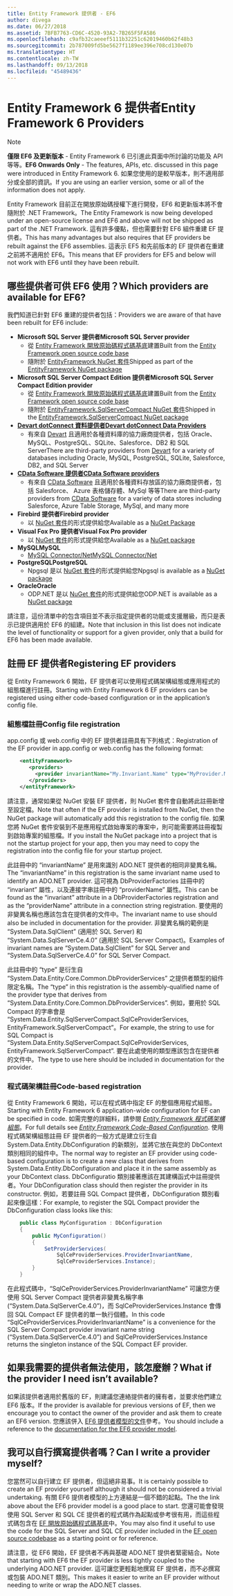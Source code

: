 ```yaml
---
title: Entity Framework 提供者 - EF6
author: divega
ms.date: 06/27/2018
ms.assetid: 7BFB7763-CD6C-4520-93A2-7B265F5FA586
ms.openlocfilehash: c9afb32caeeef5111b32251c62019460b62f48b3
ms.sourcegitcommit: 2b787009fd5be5627f1189ee396e708cd130e07b
ms.translationtype: HT
ms.contentlocale: zh-TW
ms.lasthandoff: 09/13/2018
ms.locfileid: "45489436"
---
```

# <a name="entity-framework-6-providers"></a><span data-ttu-id="89e91-102">Entity Framework 6 提供者</span><span class="sxs-lookup"><span data-stu-id="89e91-102">Entity Framework 6 Providers</span></span>
> [!NOTE]
> <span data-ttu-id="89e91-103">**僅限 EF6 及更新版本** - Entity Framework 6 已引進此頁面中所討論的功能及 API 等等。</span><span class="sxs-lookup"><span data-stu-id="89e91-103">**EF6 Onwards Only** - The features, APIs, etc. discussed in this page were introduced in Entity Framework 6.</span></span> <span data-ttu-id="89e91-104">如果您使用的是較早版本，則不適用部分或全部的資訊。</span><span class="sxs-lookup"><span data-stu-id="89e91-104">If you are using an earlier version, some or all of the information does not apply.</span></span>

<span data-ttu-id="89e91-105">Entity Framework 目前正在開放原始碼授權下進行開發，EF6 和更新版本將不會隨附於 .NET Framework。</span><span class="sxs-lookup"><span data-stu-id="89e91-105">The Entity Framework is now being developed under an open-source license and EF6 and above will not be shipped as part of the .NET Framework.</span></span> <span data-ttu-id="89e91-106">這有許多優點，但也需要針對 EF6 組件重建 EF 提供者。</span><span class="sxs-lookup"><span data-stu-id="89e91-106">This has many advantages but also requires that EF providers be rebuilt against the EF6 assemblies.</span></span> <span data-ttu-id="89e91-107">這表示 EF5 和先前版本的 EF 提供者在重建之前將不適用於 EF6。</span><span class="sxs-lookup"><span data-stu-id="89e91-107">This means that EF providers for EF5 and below will not work with EF6 until they have been rebuilt.</span></span>

## <a name="which-providers-are-available-for-ef6"></a><span data-ttu-id="89e91-108">哪些提供者可供 EF6 使用？</span><span class="sxs-lookup"><span data-stu-id="89e91-108">Which providers are available for EF6?</span></span>

<span data-ttu-id="89e91-109">我們知道已針對 EF6 重建的提供者包括：</span><span class="sxs-lookup"><span data-stu-id="89e91-109">Providers we are aware of that have been rebuilt for EF6 include:</span></span>

*   <span data-ttu-id="89e91-110">**Microsoft SQL Server 提供者**</span><span class="sxs-lookup"><span data-stu-id="89e91-110">**Microsoft SQL Server provider**</span></span>
    *   <span data-ttu-id="89e91-111">從 [Entity Framework 開放原始碼程式碼基底](http://github.com/aspnet/EntityFramework6)建置</span><span class="sxs-lookup"><span data-stu-id="89e91-111">Built from the [Entity Framework open source code base](http://github.com/aspnet/EntityFramework6)</span></span>
    *   <span data-ttu-id="89e91-112">隨附於 [EntityFramework NuGet 套件](http://nuget.org/packages/EntityFramework)</span><span class="sxs-lookup"><span data-stu-id="89e91-112">Shipped as part of the [EntityFramework NuGet package](http://nuget.org/packages/EntityFramework)</span></span>
*   <span data-ttu-id="89e91-113">**Microsoft SQL Server Compact Edition 提供者**</span><span class="sxs-lookup"><span data-stu-id="89e91-113">**Microsoft SQL Server Compact Edition provider**</span></span>
    *   <span data-ttu-id="89e91-114">從 [Entity Framework 開放原始碼程式碼基底](http://github.com/aspnet/EntityFramework6)建置</span><span class="sxs-lookup"><span data-stu-id="89e91-114">Built from the [Entity Framework open source code base](http://github.com/aspnet/EntityFramework6)</span></span>
    *   <span data-ttu-id="89e91-115">隨附於 [EntityFramework.SqlServerCompact NuGet 套件](http://nuget.org/packages/EntityFramework.SqlServerCompact)</span><span class="sxs-lookup"><span data-stu-id="89e91-115">Shipped in the [EntityFramework.SqlServerCompact NuGet package](http://nuget.org/packages/EntityFramework.SqlServerCompact)</span></span>
*   [<span data-ttu-id="89e91-116">**Devart dotConnect 資料提供者**</span><span class="sxs-lookup"><span data-stu-id="89e91-116">**Devart dotConnect Data Providers**</span></span>](http://www.devart.com/dotconnect/)
    *   <span data-ttu-id="89e91-117">有來自 [Devart](http://www.devart.com/) 且適用於各種資料庫的協力廠商提供者，包括 Oracle、MySQL、PostgreSQL、SQLite、Salesforce、DB2 和 SQL Server</span><span class="sxs-lookup"><span data-stu-id="89e91-117">There are third-party providers from [Devart](http://www.devart.com/) for a variety of databases including Oracle, MySQL, PostgreSQL, SQLite, Salesforce, DB2, and SQL Server</span></span>
*   [<span data-ttu-id="89e91-118">**CData Software 提供者**</span><span class="sxs-lookup"><span data-stu-id="89e91-118">**CData Software providers**</span></span>](http://www.cdata.com/ado/)
    *   <span data-ttu-id="89e91-119">有來自 [CData Software](http://www.cdata.com/ado/) 且適用於各種資料存放區的協力廠商提供者，包括 Salesforce、 Azure 表格儲存體、MySql 等等</span><span class="sxs-lookup"><span data-stu-id="89e91-119">There are third-party providers from [CData Software](http://www.cdata.com/ado/) for a variety of data stores including Salesforce, Azure Table Storage, MySql, and many more</span></span>
*   <span data-ttu-id="89e91-120">**Firebird 提供者**</span><span class="sxs-lookup"><span data-stu-id="89e91-120">**Firebird provider**</span></span>
    *   <span data-ttu-id="89e91-121">以 [NuGet 套件](http://www.nuget.org/packages/FirebirdSql.Data.FirebirdClient/)的形式提供給您</span><span class="sxs-lookup"><span data-stu-id="89e91-121">Available as a [NuGet Package](http://www.nuget.org/packages/FirebirdSql.Data.FirebirdClient/)</span></span>
*   <span data-ttu-id="89e91-122">**Visual Fox Pro 提供者**</span><span class="sxs-lookup"><span data-stu-id="89e91-122">**Visual Fox Pro provider**</span></span>
    *   <span data-ttu-id="89e91-123">以 [NuGet 套件](https://www.nuget.org/packages/VFPEntityFrameworkProvider2/)的形式提供給您</span><span class="sxs-lookup"><span data-stu-id="89e91-123">Available as a [NuGet package](https://www.nuget.org/packages/VFPEntityFrameworkProvider2/)</span></span>
*   <span data-ttu-id="89e91-124">**MySQL**</span><span class="sxs-lookup"><span data-stu-id="89e91-124">**MySQL**</span></span>
    *   [<span data-ttu-id="89e91-125">MySQL Connector/Net</span><span class="sxs-lookup"><span data-stu-id="89e91-125">MySQL Connector/Net</span></span>](http://dev.mysql.com/downloads/connector/net/)
*   <span data-ttu-id="89e91-126">**PostgreSQL**</span><span class="sxs-lookup"><span data-stu-id="89e91-126">**PostgreSQL**</span></span>
    *   <span data-ttu-id="89e91-127">Npgsql 是以 [NuGet 套件](http://www.nuget.org/packages/Npgsql.EF6/)的形式提供給您</span><span class="sxs-lookup"><span data-stu-id="89e91-127">Npgsql is available as a [NuGet package](http://www.nuget.org/packages/Npgsql.EF6/)</span></span>
*   <span data-ttu-id="89e91-128">**Oracle**</span><span class="sxs-lookup"><span data-stu-id="89e91-128">**Oracle**</span></span>
    *   <span data-ttu-id="89e91-129">ODP.NET 是以 [NuGet 套件](https://www.nuget.org/packages/Oracle.ManagedDataAccess.EntityFramework/)的形式提供給您</span><span class="sxs-lookup"><span data-stu-id="89e91-129">ODP.NET is available as a [NuGet package](https://www.nuget.org/packages/Oracle.ManagedDataAccess.EntityFramework/)</span></span>

<span data-ttu-id="89e91-130">請注意，這份清單中的包含項目並不表示指定提供者的功能或支援層級，而只是表示已提供適用於 EF6 的組建。</span><span class="sxs-lookup"><span data-stu-id="89e91-130">Note that inclusion in this list does not indicate the level of functionality or support for a given provider, only that a build for EF6 has been made available.</span></span>

## <a name="registering-ef-providers"></a><span data-ttu-id="89e91-131">註冊 EF 提供者</span><span class="sxs-lookup"><span data-stu-id="89e91-131">Registering EF providers</span></span>

<span data-ttu-id="89e91-132">從 Entity Framework 6 開始，EF 提供者可以使用程式碼架構組態或應用程式的組態檔進行註冊。</span><span class="sxs-lookup"><span data-stu-id="89e91-132">Starting with Entity Framework 6 EF providers can be registered using either code-based configuration or in the application’s config file.</span></span>

### <a name="config-file-registration"></a><span data-ttu-id="89e91-133">組態檔註冊</span><span class="sxs-lookup"><span data-stu-id="89e91-133">Config file registration</span></span>

<span data-ttu-id="89e91-134">app.config 或 web.config 中的 EF 提供者註冊具有下列格式：</span><span class="sxs-lookup"><span data-stu-id="89e91-134">Registration of the EF provider in app.config or web.config has the following format:</span></span>


``` xml
    <entityFramework>
       <providers>
         <provider invariantName="My.Invariant.Name" type="MyProvider.MyProviderServices, MyAssembly" />
       </providers>
    </entityFramework>
```

<span data-ttu-id="89e91-135">請注意，通常如果從 NuGet 安裝 EF 提供者，則 NuGet 套件會自動將此註冊新增至設定檔。</span><span class="sxs-lookup"><span data-stu-id="89e91-135">Note that often if the EF provider is installed from NuGet, then the NuGet package will automatically add this registration to the config file.</span></span> <span data-ttu-id="89e91-136">如果您將 NuGet 套件安裝到不是應用程式啟始專案的專案中，則可能需要將註冊複製到啟始專案的組態檔。</span><span class="sxs-lookup"><span data-stu-id="89e91-136">If you install the NuGet package into a project that is not the startup project for your app, then you may need to copy the registration into the config file for your startup project.</span></span>

<span data-ttu-id="89e91-137">此註冊中的 “invariantName” 是用來識別 ADO.NET 提供者的相同非變異名稱。</span><span class="sxs-lookup"><span data-stu-id="89e91-137">The “invariantName” in this registration is the same invariant name used to identify an ADO.NET provider.</span></span> <span data-ttu-id="89e91-138">這可視為 DbProviderFactories 註冊中的 “invariant” 屬性，以及連接字串註冊中的 “providerName” 屬性。</span><span class="sxs-lookup"><span data-stu-id="89e91-138">This can be found as the “invariant” attribute in a DbProviderFactories registration and as the “providerName” attribute in a connection string registration.</span></span> <span data-ttu-id="89e91-139">要使用的非變異名稱也應該包含在提供者的文件中。</span><span class="sxs-lookup"><span data-stu-id="89e91-139">The invariant name to use should also be included in documentation for the provider.</span></span> <span data-ttu-id="89e91-140">非變異名稱的範例是 “System.Data.SqlClient” (適用於 SQL Server) 和 “System.Data.SqlServerCe.4.0” (適用於 SQL Server Compact)。</span><span class="sxs-lookup"><span data-stu-id="89e91-140">Examples of invariant names are “System.Data.SqlClient” for SQL Server and “System.Data.SqlServerCe.4.0” for SQL Server Compact.</span></span>

<span data-ttu-id="89e91-141">此註冊中的 “type” 是衍生自 “System.Data.Entity.Core.Common.DbProviderServices” 之提供者類型的組件限定名稱。</span><span class="sxs-lookup"><span data-stu-id="89e91-141">The “type” in this registration is the assembly-qualified name of the provider type that derives from “System.Data.Entity.Core.Common.DbProviderServices”.</span></span> <span data-ttu-id="89e91-142">例如，要用於 SQL Compact 的字串會是 “System.Data.Entity.SqlServerCompact.SqlCeProviderServices, EntityFramework.SqlServerCompact”。</span><span class="sxs-lookup"><span data-stu-id="89e91-142">For example, the string to use for SQL Compact is “System.Data.Entity.SqlServerCompact.SqlCeProviderServices, EntityFramework.SqlServerCompact”.</span></span> <span data-ttu-id="89e91-143">要在此處使用的類型應該包含在提供者的文件中。</span><span class="sxs-lookup"><span data-stu-id="89e91-143">The type to use here should be included in documentation for the provider.</span></span>

### <a name="code-based-registration"></a><span data-ttu-id="89e91-144">程式碼架構註冊</span><span class="sxs-lookup"><span data-stu-id="89e91-144">Code-based registration</span></span>

<span data-ttu-id="89e91-145">從 Entity Framework 6 開始，可以在程式碼中指定 EF 的整個應用程式組態。</span><span class="sxs-lookup"><span data-stu-id="89e91-145">Starting with Entity Framework 6 application-wide configuration for EF can be specified in code.</span></span> <span data-ttu-id="89e91-146">如需完整的詳細料，請參閱 _[Entity Framework 程式碼架構組態](https://msdn.microsoft.com/en-us/data/jj680699)_。</span><span class="sxs-lookup"><span data-stu-id="89e91-146">For full details see _[Entity Framework Code-Based Configuration](https://msdn.microsoft.com/en-us/data/jj680699)_.</span></span> <span data-ttu-id="89e91-147">使用程式碼架構組態註冊 EF 提供者的一般方式是建立衍生自 System.Data.Entity.DbConfiguration 的新類別，並將它放在與您的 DbContext 類別相同的組件中。</span><span class="sxs-lookup"><span data-stu-id="89e91-147">The normal way to register an EF provider using code-based configuration is to create a new class that derives from System.Data.Entity.DbConfiguration and place it in the same assembly as your DbContext class.</span></span> <span data-ttu-id="89e91-148">DbConfiguratio 類別接著應該在其建構函式中註冊提供者。</span><span class="sxs-lookup"><span data-stu-id="89e91-148">Your DbConfiguration class should then register the provider in its constructor.</span></span> <span data-ttu-id="89e91-149">例如，若要註冊 SQL Compact 提供者，DbConfiguration 類別看起來像這樣：</span><span class="sxs-lookup"><span data-stu-id="89e91-149">For example, to register the SQL Compact provider the DbConfiguration class looks like this:</span></span>

``` csharp
    public class MyConfiguration : DbConfiguration
    {
        public MyConfiguration()
        {
            SetProviderServices(
                SqlCeProviderServices.ProviderInvariantName,
                SqlCeProviderServices.Instance);
        }
    }
```

<span data-ttu-id="89e91-150">在此程式碼中，“SqlCeProviderServices.ProviderInvariantName” 可讓您方便使用 SQL Server Compact 提供者非變異名稱字串 (“System.Data.SqlServerCe.4.0”)，而 SqlCeProviderServices.Instance 會傳回 SQL Compact EF 提供者的單一執行個體。</span><span class="sxs-lookup"><span data-stu-id="89e91-150">In this code “SqlCeProviderServices.ProviderInvariantName” is a convenience for the SQL Server Compact provider invariant name string (“System.Data.SqlServerCe.4.0”) and SqlCeProviderServices.Instance returns the singleton instance of the SQL Compact EF provider.</span></span>

## <a name="what-if-the-provider-i-need-isnt-available"></a><span data-ttu-id="89e91-151">如果我需要的提供者無法使用，該怎麼辦？</span><span class="sxs-lookup"><span data-stu-id="89e91-151">What if the provider I need isn’t available?</span></span>

<span data-ttu-id="89e91-152">如果該提供者適用於舊版的 EF，則建議您連絡提供者的擁有者，並要求他們建立 EF6 版本。</span><span class="sxs-lookup"><span data-stu-id="89e91-152">If the provider is available for previous versions of EF, then we encourage you to contact the owner of the provider and ask them to create an EF6 version.</span></span> <span data-ttu-id="89e91-153">您應該併入 [EF6 提供者模型的文件](~/ef6/fundamentals/providers/provider-model.md)參考。</span><span class="sxs-lookup"><span data-stu-id="89e91-153">You should include a reference to the [documentation for the EF6 provider model](~/ef6/fundamentals/providers/provider-model.md).</span></span>

## <a name="can-i-write-a-provider-myself"></a><span data-ttu-id="89e91-154">我可以自行撰寫提供者嗎？</span><span class="sxs-lookup"><span data-stu-id="89e91-154">Can I write a provider myself?</span></span>

<span data-ttu-id="89e91-155">您當然可以自行建立 EF 提供者，但這絕非易事。</span><span class="sxs-lookup"><span data-stu-id="89e91-155">It is certainly possible to create an EF provider yourself although it should not be considered a trivial undertaking.</span></span> <span data-ttu-id="89e91-156">有關 EF6 提供者模型的上方連結是一個不錯的起點。</span><span class="sxs-lookup"><span data-stu-id="89e91-156">The the link above about the EF6 provider model is a good place to start.</span></span> <span data-ttu-id="89e91-157">您還可能會發現使用 SQL Server 和 SQL CE 提供者的程式碼作為起點或參考很有用，而這些程式碼包含在 [EF 開放原始碼程式碼基底](https://github.com/aspnet/EntityFramework6)中。</span><span class="sxs-lookup"><span data-stu-id="89e91-157">You may also find it useful to use the code for the SQL Server and SQL CE provider included in the [EF open source codebase](https://github.com/aspnet/EntityFramework6) as a starting point or for reference.</span></span>

<span data-ttu-id="89e91-158">請注意，從 EF6 開始，EF 提供者不再與基礎 ADO.NET 提供者緊密結合。</span><span class="sxs-lookup"><span data-stu-id="89e91-158">Note that starting with EF6 the EF provider is less tightly coupled to the underlying ADO.NET provider.</span></span> <span data-ttu-id="89e91-159">這可讓您更輕鬆地撰寫 EF 提供者，而不必撰寫或包裝 ADO.NET 類別。</span><span class="sxs-lookup"><span data-stu-id="89e91-159">This makes it easier to write an EF provider without needing to write or wrap the ADO.NET classes.</span></span>

